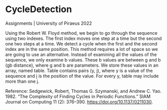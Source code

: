 # CycleDetection
Assignments | University of Piraeus 2022

Using the Robert W. Floyd method, we begin to go through the sequence using two
indexes. The first index moves one step at a time but the second one two steps at a
time. We detect a cycle when the first and the second index are in the same position.
This method requires a lot of space so we are going to use an alternative.
Instead of examining all the values of the sequence, we only examine b values.
These b values are between g and b (gb distance), where g and b are parameters.
We store these values in an array, named table. Table contains pairs (y, j), where y is
a value of the sequence and j is the position of the value. For every y, table may
include more than one j.

Reference: Sedgewick, Robert, Thomas G. Szymanski, and Andrew C. Yao. 1982. “The Complexity of Finding Cycles in Periodic Functions.” SIAM Journal on Computing 11 (2): 376–390. https://doi.org/10.1137/0211030.
